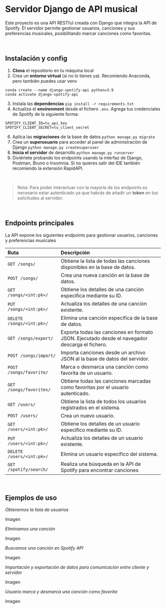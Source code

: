 # Servidor Django de API musical

Este proyecto es una API RESTful creada con Django que integra la API de Spotify. El servidor permite gestionar usuarios, canciones y sus preferencias musicales, posibilitando marcar canciones como favoritas.

&nbsp;

## Instalación y config

1. **Clona** el repositorio en tu máquina local
2. Crea un **entorno virtual** (si no lo tienes ya). Recomiendo Anaconda, pero también puedes usar venv

```
conda create --name django-spotify-api python=3.9
conda activate django-spotify-api
```

3. Instala las **dependencias** `pip install -r requirements.txt`
4. Actualiza el **environment** desde el fichero `.env`. Agrega tus credenciales de Spotify de la siguiente forma:

```
SPOTIFY_CLIENT_ID=tu_api_key
SPOTIFY_CLIENT_SECRET=tu_client_secret

```

6. Aplica las **migraciones** de la base de datos `python manage.py migrate`
7. Crea un **superusuario** para acceder al panel de administración de Django `python manage.py createsuperuser`
8. **Inicia el servidor** de desarrollo `python manage.py runserver`
9. Diviértete probando los endpoints usando la interfaz de Django, Postman, Bruno o Insomnia. Si no quieres salir del IDE también recomiendo la extensión RapidAPI.

&nbsp;

> Nota: Para poder interactuar con la mayoría de los endpoints es necesario estar autenticado ya que habrás de añadir un **token** en tus solicitudes al servidor.

&nbsp;

## Endpoints principales

La API expone los siguientes endpoints para gestionar usuarios, canciones y preferencias musicales

| Ruta                      | Descripción                                                                                    |
| :------------------------ | :--------------------------------------------------------------------------------------------- |
| `GET /songs/`             | Obtiene la lista de todas las canciones disponibles en la base de datos.                       |
| `POST /songs/`            | Crea una nueva canción en la base de datos.                                                    |
| `GET /songs/<int:pk>/`    | Obtiene los detalles de una canción específica mediante su ID.                                 |
| `PUT /songs/<int:pk>/`    | Actualiza los detalles de una canción existente.                                               |
| `DELETE /songs/<int:pk>/` | Elimina una canción específica de la base de datos.                                            |
| `GET /songs/export/`      | Exporta todas las canciones en formato JSON. Ejecutado desde el navegador descarga el fichero. |
| `POST /songs/import/`     | Importa canciones desde un archivo JSON al la base de datos del servidor.                      |
| `POST /songs/favorite/`   | Marca o desmarca una canción como favorita de un usuario.                                      |
| `GET /songs/favorites/`   | Obtiene todas las canciones marcadas como favoritas por el usuario autenticado.                |
| `GET /users/`             | Obtiene la lista de todos los usuarios registrados en el sistema.                              |
| `POST /users/`            | Crea un nuevo usuario.                                                                         |
| `GET /users/<int:pk>/`    | Obtiene los detalles de un usuario específico mediante su ID.                                  |
| `PUT /users/<int:pk>/`    | Actualiza los detalles de un usuario existente.                                                |
| `DELETE /users/<int:pk>/` | Elimina un usuario específico del sistema.                                                     |
| `GET /spotify/search/`    | Realiza una búsqueda en la API de Spotify para encontrar canciones                             |

&nbsp;

## Ejemplos de uso

_Obtenemos la lista de usuarios_

Imagen

_Eliminamos una canción_

Imagen

_Buscamos una canción en Spotify API_

Imagen

_Importación y exportación de datos para comunicación entre cliente y servidor_

Imagen

_Usuario marca y desmarca una canción como favorita_

Imagen
